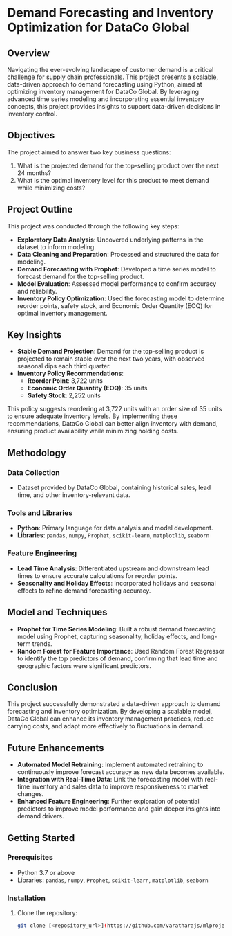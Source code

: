 # Demand Forecasting and Inventory Optimization for DataCo Global

## Overview
Navigating the ever-evolving landscape of customer demand is a critical challenge for supply chain professionals. This project presents a scalable, data-driven approach to demand forecasting using Python, aimed at optimizing inventory management for DataCo Global. By leveraging advanced time series modeling and incorporating essential inventory concepts, this project provides insights to support data-driven decisions in inventory control.

## Objectives
The project aimed to answer two key business questions:
1. What is the projected demand for the top-selling product over the next 24 months?
2. What is the optimal inventory level for this product to meet demand while minimizing costs?

## Project Outline
This project was conducted through the following key steps:
- **Exploratory Data Analysis**: Uncovered underlying patterns in the dataset to inform modeling.
- **Data Cleaning and Preparation**: Processed and structured the data for modeling.
- **Demand Forecasting with Prophet**: Developed a time series model to forecast demand for the top-selling product.
- **Model Evaluation**: Assessed model performance to confirm accuracy and reliability.
- **Inventory Policy Optimization**: Used the forecasting model to determine reorder points, safety stock, and Economic Order Quantity (EOQ) for optimal inventory management.

## Key Insights
- **Stable Demand Projection**: Demand for the top-selling product is projected to remain stable over the next two years, with observed seasonal dips each third quarter.
- **Inventory Policy Recommendations**:
  - **Reorder Point**: 3,722 units
  - **Economic Order Quantity (EOQ)**: 35 units
  - **Safety Stock**: 2,252 units

This policy suggests reordering at 3,722 units with an order size of 35 units to ensure adequate inventory levels. By implementing these recommendations, DataCo Global can better align inventory with demand, ensuring product availability while minimizing holding costs.

## Methodology
### Data Collection
- Dataset provided by DataCo Global, containing historical sales, lead time, and other inventory-relevant data.

### Tools and Libraries
- **Python**: Primary language for data analysis and model development.
- **Libraries**: `pandas`, `numpy`, `Prophet`, `scikit-learn`, `matplotlib`, `seaborn`

### Feature Engineering
- **Lead Time Analysis**: Differentiated upstream and downstream lead times to ensure accurate calculations for reorder points.
- **Seasonality and Holiday Effects**: Incorporated holidays and seasonal effects to refine demand forecasting accuracy.

## Model and Techniques
- **Prophet for Time Series Modeling**: Built a robust demand forecasting model using Prophet, capturing seasonality, holiday effects, and long-term trends.
- **Random Forest for Feature Importance**: Used Random Forest Regressor to identify the top predictors of demand, confirming that lead time and geographic factors were significant predictors.

## Conclusion
This project successfully demonstrated a data-driven approach to demand forecasting and inventory optimization. By developing a scalable model, DataCo Global can enhance its inventory management practices, reduce carrying costs, and adapt more effectively to fluctuations in demand.

## Future Enhancements
- **Automated Model Retraining**: Implement automated retraining to continuously improve forecast accuracy as new data becomes available.
- **Integration with Real-Time Data**: Link the forecasting model with real-time inventory and sales data to improve responsiveness to market changes.
- **Enhanced Feature Engineering**: Further exploration of potential predictors to improve model performance and gain deeper insights into demand drivers.

## Getting Started
### Prerequisites
- Python 3.7 or above
- Libraries: `pandas`, `numpy`, `Prophet`, `scikit-learn`, `matplotlib`, `seaborn`

### Installation
1. Clone the repository:
   ```bash
   git clone [<repository_url>](https://github.com/varatharajs/mlprojects/tree/168bc43285247f98191477f11edf63be193b9664/Supply%20Chain%20Demand%20Forecasting%20-%20DataCo%20Global)
